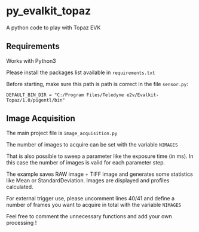 # py_evalkit_topaz
A python code to play with Topaz EVK

## Requirements
Works with Python3

Please install the packages list available in `requirements.txt`  

Before starting, make sure this path is path is correct in the file `sensor.py`:

```DEFAULT_BIN_DIR = "C:/Program Files/Teledyne e2v/Evalkit-Topaz/1.0/pigentl/bin"```

## Image Acquisition
The main project file is `image_acquisition.py`

The number of images to acquire can be set with the variable `NIMAGES`

That is also possible to sweep a parameter like the exposure time (in ms). In this case the number of images is valid for each parameter step.

The example saves RAW image + TIFF image and generates some statistics like Mean or StandardDeviation.
Images are displayed and profiles calculated.

For external trigger use, please uncomment lines 40/41 and define a number of frames you want to acquire in total with the variable `NIMAGES`

Feel free to comment the unnecessary functions and add your own processing !